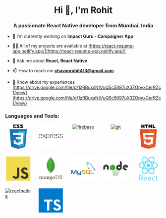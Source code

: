 <h1 align="center">Hi 👋, I'm Rohit</h1>
<h3 align="center">A passionate React Native developer from Mumbai, India</h3>

- 🔭 I’m currently working on **Impact Guru - Campaigner App**

- 👨‍💻 All of my projects are available at [https://react-resume-app.netlify.app/](https://react-resume-app.netlify.app/)

- 💬 Ask me about **React, React Native**

- 📫 How to reach me **chavanrohit413@gmail.com**

- 📄 Know about my experiences [https://drive.google.com/file/d/1zRBuxsNtVuQ5c5097uX3ZOpyxCerRZc1/view](https://drive.google.com/file/d/1zRBuxsNtVuQ5c5097uX3ZOpyxCerRZc1/view)

<p align="left">
</p>

<h3 align="left">Languages and Tools:</h3>
<style>
  .skills-grid {
    display: grid;
    grid-template-columns: repeat(auto-fill, minmax(80px, 1fr));
    gap: 20px;
    justify-items: center;
  }
  .skills-grid img {
    width: 80px;
    height: 80px;
  }
</style>

<div class="skills-grid">
  <a href="https://www.w3schools.com/css/" target="_blank" rel="noreferrer">
    <img src="https://raw.githubusercontent.com/devicons/devicon/master/icons/css3/css3-original-wordmark.svg" alt="css3"/>
  </a>
  <a href="https://expressjs.com" target="_blank" rel="noreferrer">
    <img src="https://raw.githubusercontent.com/devicons/devicon/master/icons/express/express-original-wordmark.svg" alt="express"/>
  </a>
  <a href="https://firebase.google.com/" target="_blank" rel="noreferrer">
    <img src="https://www.vectorlogo.zone/logos/firebase/firebase-icon.svg" alt="firebase"/>
  </a>
  <a href="https://git-scm.com/" target="_blank" rel="noreferrer">
    <img src="https://www.vectorlogo.zone/logos/git-scm/git-scm-icon.svg" alt="git"/>
  </a>
  <a href="https://www.w3.org/html/" target="_blank" rel="noreferrer">
    <img src="https://raw.githubusercontent.com/devicons/devicon/master/icons/html5/html5-original-wordmark.svg" alt="html5"/>
  </a>
  <a href="https://developer.mozilla.org/en-US/docs/Web/JavaScript" target="_blank" rel="noreferrer">
    <img src="https://raw.githubusercontent.com/devicons/devicon/master/icons/javascript/javascript-original.svg" alt="javascript"/>
  </a>
  <a href="https://www.mongodb.com/" target="_blank" rel="noreferrer">
    <img src="https://raw.githubusercontent.com/devicons/devicon/master/icons/mongodb/mongodb-original-wordmark.svg" alt="mongodb"/>
  </a>
  <a href="https://www.mysql.com/" target="_blank" rel="noreferrer">
    <img src="https://raw.githubusercontent.com/devicons/devicon/master/icons/mysql/mysql-original-wordmark.svg" alt="mysql"/>
  </a>
  <a href="https://nodejs.org" target="_blank" rel="noreferrer">
    <img src="https://raw.githubusercontent.com/devicons/devicon/master/icons/nodejs/nodejs-original-wordmark.svg" alt="nodejs"/>
  </a>
  <a href="https://reactjs.org/" target="_blank" rel="noreferrer">
    <img src="https://raw.githubusercontent.com/devicons/devicon/master/icons/react/react-original-wordmark.svg" alt="react"/>
  </a>
  <a href="https://reactnative.dev/" target="_blank" rel="noreferrer">
    <img src="https://reactnative.dev/img/header_logo.svg" alt="reactnative"/>
  </a>
  <a href="https://www.typescriptlang.org/" target="_blank" rel="noreferrer">
    <img src="https://raw.githubusercontent.com/devicons/devicon/master/icons/typescript/typescript-original.svg" alt="typescript"/>
  </a>
</div>
